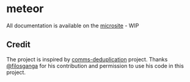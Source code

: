# meteor

All documentation is available on the [microsite](https://d2a4u.github.io/meteor/) - WIP

## Credit

The project is inspired by [comms-deduplication](https://github.com/ovotech/comms-deduplication) 
project. Thanks [@filosganga](https://github.com/filosganga) for his contribution and permission to 
use his code in this project.
